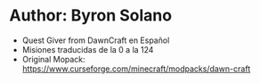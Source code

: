 # Author: Byron Solano 
- Quest Giver from DawnCraft en Español
- Misiones traducidas de la 0 a la 124
- Original Mopack: https://www.curseforge.com/minecraft/modpacks/dawn-craft
